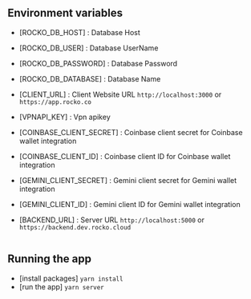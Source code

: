 ## Environment variables

- [ROCKO_DB_HOST] : Database Host

- [ROCKO_DB_USER] : Database UserName

- [ROCKO_DB_PASSWORD] : Database Password

- [ROCKO_DB_DATABASE] : Database Name

- [CLIENT_URL] : Client Website URL `http://localhost:3000` or `https://app.rocko.co`

- [VPNAPI_KEY] : Vpn apikey

- [COINBASE_CLIENT_SECRET] : Coinbase client secret for Coinbase wallet integration
- [COINBASE_CLIENT_ID] : Coinbase client ID for Coinbase wallet integration
- [GEMINI_CLIENT_SECRET] : Gemini client secret for Gemini wallet integration
- [GEMINI_CLIENT_ID] : Gemini client ID for Gemini wallet integration
- [BACKEND_URL] : Server URL `http://localhost:5000` or `https://backend.dev.rocko.cloud`

```

```

## Running the app

- [install packages] `yarn install`
- [run the app] `yarn server`